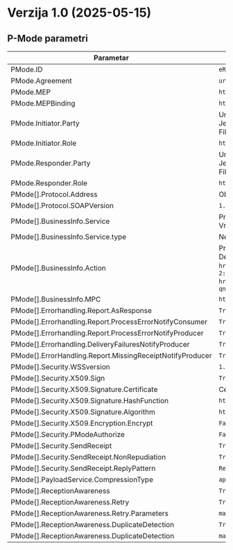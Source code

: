 # Verzija 1.0 (2025-05-15)

## P-Mode parametri

| Parametar                                                 | Vrijednost                                                                                                                                                                                                                                                                                                                                                                                                                                                                                                                                                                   |
|-----------------------------------------------------------|------------------------------------------------------------------------------------------------------------------------------------------------------------------------------------------------------------------------------------------------------------------------------------------------------------------------------------------------------------------------------------------------------------------------------------------------------------------------------------------------------------------------------------------------------------------------------|
| PMode.ID                                                  | `eRacun`                                                                                                                                                                                                                                                                                                                                                                                                                                                                                                                                                                     |
| PMode.Agreement                                           | `urn:fdc:eracun.hr:2023:agreements:ap_provider`                                                                                                                                                                                                                                                                                                                                                                                                                                                                                                                              |
| PMode.MEP                                                 | `http://docs.oasis-open.org/ebxmlmsg/ebms/v3.0/ns/core/200704/oneWay`                                                                                                                                                                                                                                                                                                                                                                                                                                                                                                        |
| PMode.MEPBinding                                          | `http://docs.oasis-open.org/ebxml-msg/ebms/v3.0/ns/core/200704/push`                                                                                                                                                                                                                                                                                                                                                                                                                                                                                                         |
| PMode.Initiator.Party                                     | Unosi se u Pmode za pošiljatelja:<br/> Jedan PartyId sa vrijednosti Subject CNAME iz certifikata pristupne točke, npr. HR11111111111_1000000100 (u formatu HR<OIB>)<br/>Fiksna vrijednost za partyIdType `urn:fdc:eRacun.hr:2023:identifiers:ap`                                                                                                                                                                                                                                                                                                                             |
| PMode.Initiator.Role                                      | `http://docs.oasis-open.org/ebxmlmsg/ebms/v3.0/ns/core/200704/initiator`                                                                                                                                                                                                                                                                                                                                                                                                                                                                                                     |
| PMode.Responder.Party                                     | Unosi se u Pmode za primatelja:<br/> Jedan PartyId sa vrijednosti Subject CNAME iz certifikata pristupne točke, npr. HR11111111111_1000000100 (u formatu HR<OIB>)<br/>Fiksna vrijednost za partyIdType `urn:fdc:eRacun.hr:2023:identifiers:ap`                                                                                                                                                                                                                                                                                                                               |
| PMode.Responder.Role                                      | `http://docs.oasis-open.org/ebxmlmsg/ebms/v3.0/ns/core/200704/responder`                                                                                                                                                                                                                                                                                                                                                                                                                                                                                                     |
| PMode[].Protocol.Address                                  | Obavezno, https URL primatelja                                                                                                                                                                                                                                                                                                                                                                                                                                                                                                                                               |
| PMode[].Protocol.SOAPVersion                              | `1.2`                                                                                                                                                                                                                                                                                                                                                                                                                                                                                                                                                                        |
| PMode[].BusinessInfo.Service                              | Predefinirana vrijednost identifikatora procesa za slanje eRačuna - `hrBillingService`<br/>Vrijednost: `urn:fdc:eracun.hr:2023:processId`                                                                                                                                                                                                                                                                                                                                                                                                                                    |
| PMode[].BusinessInfo.Service.type                         | Ne unosi se                                                                                                                                                                                                                                                                                                                                                                                                                                                                                                                                                                  |
| PMode[].BusinessInfo.Action                               | Predefinirana vrijednost identifikatora tipa dokumenta za eRačun formatirana po slijedećem: «scheme id»::«document type id value»<br/>Definirana su dva tipa:<br/>`hrBillingInvoiceAction` - `busdox-docid-qns::urn:oasis:names:specification:ubl:schema:xsd:Invoice-2::Invoice##urn:cen.eu:en16931:2017#compliant#urn:mfin.gov.hr:cius-2025:1.0#conformant#urn:mfin.gov.hr:ext-2025:1.0::2.1`<br/>`hrBillingCreditNoteAction` – `busdox-docid-qns::urn:oasis:names:specification:ubl:schema:xsd:CreditNote2::CreditNote##urn:cen.eu:en16931:2017#compliant#urn:fdc:peppol.eu:2017:poacc:billing:3.0::2.1` |
| PMode[].BusinessInfo.MPC                                  | `http://docs.oasisopen.org/ebxml-msg/ebms/v3.0/ns/core/200704/defaultMPC`                                                                                                                                                                                                                                                                                                                                                                                                                                                                                                    |
| PMode[].Errorhandling.Report.AsResponse                   | `True`                                                                                                                                                                                                                                                                                                                                                                                                                                                                                                                                                                       |
| PMode[].Errorhandling.Report.ProcessErrorNotifyConsumer   | `True`                                                                                                                                                                                                                                                                                                                                                                                                                                                                                                                                                                       |
| PMode[].Errorhandling.Report.ProcessErrorNotifyProducer   | `True`                                                                                                                                                                                                                                                                                                                                                                                                                                                                                                                                                                       |
| PMode[].Errorhandling.DeliveryFailuresNotifyProducer      | `True`                                                                                                                                                                                                                                                                                                                                                                                                                                                                                                                                                                       |
| PMode[].ErrorHandling.Report.MissingReceiptNotifyProducer | `True`                                                                                                                                                                                                                                                                                                                                                                                                                                                                                                                                                                       |
| PMode[].Security.WSSversion                               | `1.1.1`                                                                                                                                                                                                                                                                                                                                                                                                                                                                                                                                                                      |
| PMode[].Security.X509.Sign                                | `True`                                                                                                                                                                                                                                                                                                                                                                                                                                                                                                                                                                       |
| PMode[].Security.X509.Signature.Certificate               | Certifikat pristupne točke pošiljatelja                                                                                                                                                                                                                                                                                                                                                                                                                                                                                                                                      |
| PMode[].Security.X509.Signature.HashFunction              | `https://www.w3.org/TR/xmlenc-core1/`                                                                                                                                                                                                                                                                                                                                                                                                                                                                                                                                        |
| PMode[].Security.X509.Signature.Algorithm                 | `https://www.ietf.org/internet-drafts/draft-eastlake-additional-xmlsec-uris-00.txt`                                                                                                                                                                                                                                                                                                                                                                                                                                                                                          |
| PMode[].Security.X509.Encryption.Encrypt                  | `False`                                                                                                                                                                                                                                                                                                                                                                                                                                                                                                                                                                      |
| PMode[].Security.PModeAuthorize                           | `False`                                                                                                                                                                                                                                                                                                                                                                                                                                                                                                                                                                      |
| PMode[].Security.SendReceipt                              | `True`                                                                                                                                                                                                                                                                                                                                                                                                                                                                                                                                                                       |
| PMode[].Security.SendReceipt.NonRepudiation               | `True`                                                                                                                                                                                                                                                                                                                                                                                                                                                                                                                                                                       |
| PMode[].Security.SendReceipt.ReplyPattern                 | `Response`                                                                                                                                                                                                                                                                                                                                                                                                                                                                                                                                                                   |
| PMode[].PayloadService.CompressionType                    | `application/gzip`                                                                                                                                                                                                                                                                                                                                                                                                                                                                                                                                                           |
| PMode[].ReceptionAwareness                                | `True`                                                                                                                                                                                                                                                                                                                                                                                                                                                                                                                                                                       |
| PMode[].ReceptionAwareness.Retry                          | `True`                                                                                                                                                                                                                                                                                                                                                                                                                                                                                                                                                                       |
| PMode[].ReceptionAwareness.Retry.Parameters               | `maxretries=10, period=3000`                                                                                                                                                                                                                                                                                                                                                                                                                                                                                                                                                 |
| PMode[].ReceptionAwareness.DuplicateDetection             | `True`                                                                                                                                                                                                                                                                                                                                                                                                                                                                                                                                                                       |
| PMode[].ReceptionAwareness.DuplicateDetection             | `maxsize=10Mb, checkwindow=7D`                                                                                                                                                                                                                                                                                                                                                                                                                                                                                                                                               |

